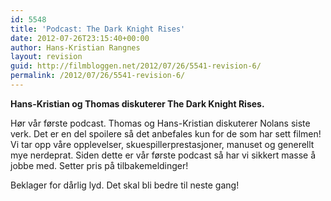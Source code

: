 ```yaml
---
id: 5548
title: 'Podcast: The Dark Knight Rises'
date: 2012-07-26T23:15:40+00:00
author: Hans-Kristian Rangnes
layout: revision
guid: http://filmbloggen.net/2012/07/26/5541-revision-6/
permalink: /2012/07/26/5541-revision-6/
---
```

**Hans-Kristian og Thomas diskuterer The Dark Knight Rises.**<!--more-->

Hør vår første podcast. Thomas og Hans-Kristian diskuterer Nolans siste verk. Det er en del spoilere så det anbefales kun for de som har sett filmen! Vi tar opp våre opplevelser, skuespillerprestasjoner, manuset og generellt mye nerdeprat. Siden dette er vår første podcast så har vi sikkert masse å jobbe med. Setter pris på tilbakemeldinger!

Beklager for dårlig lyd. Det skal bli bedre til neste gang!